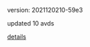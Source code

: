 version: 2021120210-59e3

updated 10 avds

[details](https://github.com/0x74f917491bfa7ebfa379/ali_avd_db/blob/master/change_log/2021/12/02/10/59e3.txt)